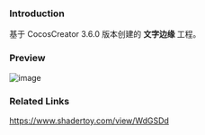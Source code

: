 ### Introduction
基于 CocosCreator 3.6.0 版本创建的 **文字边缘** 工程。

### Preview
![image](../../../gif/202208/2022080502.gif)

### Related Links
https://www.shadertoy.com/view/WdGSDd